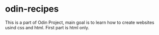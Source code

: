 # odin-recipes
This is a part of Odin Project, main goal is to learn how to create websites usind css and html. 
First part is html only. 